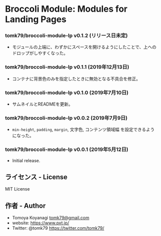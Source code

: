 # Broccoli Module: Modules for Landing Pages

### tomk79/broccoli-module-lp v0.1.2 (リリース日未定)

- モジュールの上端に、わずかにスペースを開けるようにしたことで、上へのドロップがしやすくなった。

### tomk79/broccoli-module-lp v0.1.1 (2019年12月13日)

- コンテナに背景色のみを指定したときに無効となる不具合を修正。

### tomk79/broccoli-module-lp v0.1.0 (2019年7月10日)

- サムネイルとREADMEを更新。

### tomk79/broccoli-module-lp v0.0.2 (2019年7月9日)

- `min-height`, `padding`, `margin`, 文字色, コンテンツ領域幅 を設定できるようになった。

### tomk79/broccoli-module-lp v0.0.1 (2019年5月12日)

- Initial release.


## ライセンス - License

MIT License


## 作者 - Author

- Tomoya Koyanagi <tomk79@gmail.com>
- website: <https://www.pxt.jp/>
- Twitter: @tomk79 <https://twitter.com/tomk79/>
